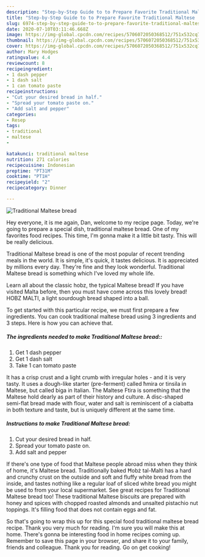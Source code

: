 ```yaml
---
description: "Step-by-Step Guide to to Prepare Favorite Traditional Maltese  bread"
title: "Step-by-Step Guide to to Prepare Favorite Traditional Maltese  bread"
slug: 6974-step-by-step-guide-to-to-prepare-favorite-traditional-maltese-bread
date: 2020-07-10T03:11:46.668Z
image: https://img-global.cpcdn.com/recipes/5706072050368512/751x532cq70/traditional-maltese-bread-recipe-main-photo.jpg
thumbnail: https://img-global.cpcdn.com/recipes/5706072050368512/751x532cq70/traditional-maltese-bread-recipe-main-photo.jpg
cover: https://img-global.cpcdn.com/recipes/5706072050368512/751x532cq70/traditional-maltese-bread-recipe-main-photo.jpg
author: Mary Hodges
ratingvalue: 4.4
reviewcount: 8
recipeingredient:
- 1 dash pepper
- 1 dash salt
- 1 can tomato paste
recipeinstructions:
- "Cut your desired bread in half."
- "Spread your tomato paste on."
- "Add salt and pepper"
categories:
- Resep
tags:
- traditional
- maltese
- 

katakunci: traditional maltese 
nutrition: 271 calories
recipecuisine: Indonesian
preptime: "PT31M"
cooktime: "PT1H"
recipeyield: "2"
recipecategory: Dinner

---
```



![Traditional Maltese  bread](https://img-global.cpcdn.com/recipes/5706072050368512/751x532cq70/traditional-maltese-bread-recipe-main-photo.jpg)

Hey everyone, it is me again, Dan, welcome to my recipe page. Today, we're going to prepare a special dish, traditional maltese  bread. One of my favorites food recipes. This time, I'm gonna make it a little bit tasty. This will be really delicious.

Traditional Maltese  bread is one of the most popular of recent trending meals in the world. It is simple, it's quick, it tastes delicious. It is appreciated by millions every day. They're fine and they look wonderful. Traditional Maltese  bread is something which I've loved my whole life.

Learn all about the classic hobz, the typical Maltese bread! If you have visited Malta before, then you must have come across this lovely bread! HOBZ MALTI, a light sourdough bread shaped into a ball.


To get started with this particular recipe, we must first prepare a few ingredients. You can cook traditional maltese  bread using 3 ingredients and 3 steps. Here is how you can achieve that.

##### The ingredients needed to make Traditional Maltese  bread::

1. Get 1 dash pepper
1. Get 1 dash salt
1. Take 1 can tomato paste


It has a crisp crust and a light crumb with irregular holes - and it is very tasty. It uses a dough-like starter (pre-ferment) called ħmira or tinsila in Maltese, but called biga in Italian. The Maltese Ftira is something that the Maltese hold dearly as part of their history and culture. A disc-shaped semi-flat bread made with flour, water and salt is reminiscent of a ciabatta in both texture and taste, but is uniquely different at the same time. 

##### Instructions to make Traditional Maltese  bread:

1. Cut your desired bread in half.
1. Spread your tomato paste on.
1. Add salt and pepper


If there&#39;s one type of food that Maltese people abroad miss when they think of home, it&#39;s Maltese bread. Traditionally baked Ħobż tal-Malti has a hard and crunchy crust on the outside and soft and fluffy white bread from the inside, and tastes nothing like a regular loaf of sliced white bread you might be used to from your local supermarket. See great recipes for Traditional Maltese bread too! These traditional Maltese biscuits are prepared with honey and spices with chopped roasted almonds and unsalted pistachio nut toppings. It&#39;s filling food that does not contain eggs and fat. 

So that's going to wrap this up for this special food traditional maltese  bread recipe. Thank you very much for reading. I'm sure you will make this at home. There's gonna be interesting food in home recipes coming up. Remember to save this page in your browser, and share it to your family, friends and colleague. Thank you for reading. Go on get cooking!
